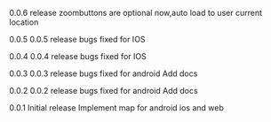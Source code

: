 0.0.6 release
zoombuttons are optional now,auto load to user current location


0.0.5
0.0.5 release
bugs fixed for IOS


0.0.4
0.0.4 release
bugs fixed for IOS

0.0.3
0.0.3 release
bugs fixed for android
Add docs

0.0.2 
0.0.2 release
bugs fixed for android
Add docs

0.0.1
Initial release
Implement map for android ios and web
